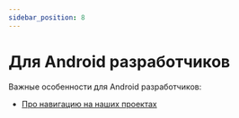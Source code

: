 ```yaml
---
sidebar_position: 8
---
```


# Для Android разработчиков

Важные особенности для Android разработчиков:

- [Про навигацию на наших проектах](../learning/android/navigation)
